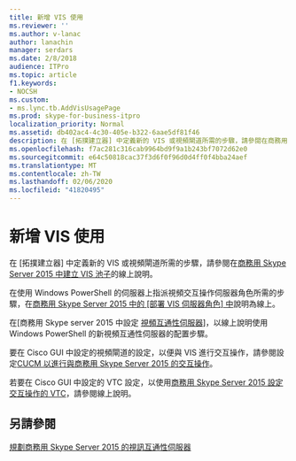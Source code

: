 ```yaml
---
title: 新增 VIS 使用
ms.reviewer: ''
ms.author: v-lanac
author: lanachin
manager: serdars
ms.date: 2/8/2018
audience: ITPro
ms.topic: article
f1.keywords:
- NOCSH
ms.custom:
- ms.lync.tb.AddVisUsagePage
ms.prod: skype-for-business-itpro
localization_priority: Normal
ms.assetid: db402ac4-4c30-405e-b322-6aae5df81f46
description: 在 [拓撲建立器] 中定義新的 VIS 或視頻閘道所需的步驟，請參閱在商務用 Skype Server 2015 中建立 VIS 池子的線上說明。
ms.openlocfilehash: f7ac281c316cab9964bd9f9a1b243bf7072d62e0
ms.sourcegitcommit: e64c50818cac37f3d6f0f96d0d4ff0f4bba24aef
ms.translationtype: MT
ms.contentlocale: zh-TW
ms.lasthandoff: 02/06/2020
ms.locfileid: "41820495"
---
```

# <a name="add-vis-usage"></a>新增 VIS 使用
 
在 [拓撲建立器] 中定義新的 VIS 或視頻閘道所需的步驟，請參閱在[商務用 Skype Server 2015 中建立 VIS 池子](../../deploy/deploy-video-interop-server/create-a-vis-pool.md)的線上說明。
  
在使用 Windows PowerShell 的伺服器上指派視頻交互操作伺服器角色所需的步驟，在[商務用 Skype Server 2015 中的 [部署 VIS 伺服器角色] 中](../../deploy/deploy-video-interop-server/deploy-the-vis-server-role.md)說明為線上。
  
在[商務用 Skype server 2015 中設定 [視頻互通性伺服器](../../deploy/deploy-video-interop-server/configure-the-vis.md)]，以線上說明使用 Windows PowerShell 的新視頻互通性伺服器的配置步驟。
  
 要在 Cisco GUI 中設定的視頻閘道的設定，以便與 VIS 進行交互操作，請參閱設定[CUCM 以進行與商務用 Skype Server 2015 的交互操作](../../deploy/deploy-video-interop-server/configure-cucm-for-interoperation.md)。
  
 若要在 Cisco GUI 中設定的 VTC 設定，以使用[商務用 Skype Server 2015 設定交互操作的 VTC](../../deploy/deploy-video-interop-server/configure-a-vtc-for-interoperation.md)，請參閱線上說明。
  
## <a name="see-also"></a>另請參閱

[規劃商務用 Skype Server 2015 的視訊互通性伺服器](../../plan-your-deployment/video-interop-server.md)

